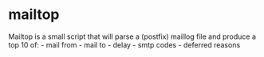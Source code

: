 # mailtop

Mailtop is a small script that will parse a (postfix) maillog file and produce a top 10 of:
    - mail from
    - mail to
    - delay
    - smtp codes
    - deferred reasons

